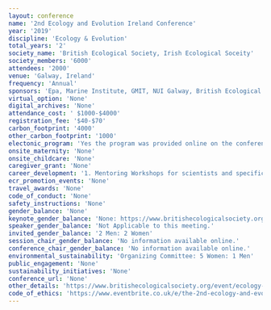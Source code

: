 ```yaml
---
layout: conference 
name: '2nd Ecology and Evolution Ireland Conference'
year: '2019'
discipline: 'Ecology & Evolution'
total_years: '2'
society_name: 'British Ecological Society, Irish Ecological Soceity'
society_members: '6000'
attendees: '2000'
venue: 'Galway, Ireland'
frequency: 'Annual'
sponsors: 'Epa, Marine Institute, GMIT, NUI Galway, British Ecological Society'
virtual_option: 'None'
digital_archives: 'None'
attendance_cost: ' $1000-$4000'
registration_fee: '$40-$70'
carbon_footprint: '4000'
other_carbon_footprint: '1000'
electonic_program: 'Yes the program was provided online on the conference website.'
onsite_maternity: 'None'
onsite_childcare: 'None'
caregiver_grant: 'None'
career_development: '1. Mentoring Workshops for scientists and specifically for young ecologists: DONUT with a DOCTOR! Mentoring program. 2. https://www.britishecologicalsociety.org/learning-and-resources/career-development/mentoring-opportunities/.   3. ECOLOGY WORKSHOPS - Translating Ecology into Policy and Action Speakers from NGOs, government, consultancies and academics will provide a broad range of perspectives for translating ecological science into policies and actions that have an impact on environmental management. 4. Careers in Ecology: Join our expert consultants, academics and government and NGO staff to discuss how to orient your career goals, highlight your transferrable skills and apply your ecological powers in a broad range of industries. The Ecology Workshops are part of the main conference program, included with full and student registration.'
ecr_promotion_events: 'None'
travel_awards: 'None'
code_of_conduct: 'None'
safety_instructions: 'None'
gender_balance: 'None'
keynote_gender_balance: 'None: https://www.britishecologicalsociety.org/equality-diversity/'
speaker_gender_balance: 'Not Applicable to this meeting.'
invited_gender_balance: '2 Men: 2 Women'
session_chair_gender_balance: 'No information available online.'
conference_chair_gender_balance: 'No information available online.'
environmental_sustainability: 'Organizing Committee: 5 Women: 1 Men'
public_engagement: 'None'
sustainability_initiatives: 'None'
conference_url: 'None'
other_details: 'https://www.britishecologicalsociety.org/event/ecology-evolution-ireland/'
code_of_ethics: 'https://www.eventbrite.co.uk/e/the-2nd-ecology-and-evolution-conference-ireland-2019-tickets-47307446847#'
---
```

